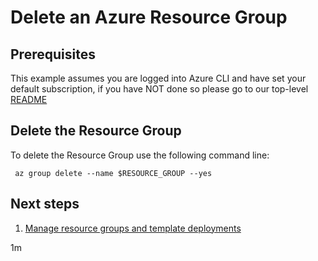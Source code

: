 
# Delete an Azure Resource Group

## Prerequisites

This example assumes you are logged into Azure CLI and have set your default
subscription, if you have NOT done so please go to our top-level
[README](../..)

## Delete the Resource Group

To delete the Resource Group use the following command line:

<!-- workflow.cron(0 2 * * 0) -->
<!-- workflow.include(../create/README.md) -->

```shell
 az group delete --name $RESOURCE_GROUP --yes
```

<!-- workflow.directOnly()
export RESULT=$(az group show --name $RESOURCE_GROUP --output tsv --query name)
if [[ "$RESULT" == "$RESOURCE_GROUP" ]]; then
  exit 1
fi
  -->

## Next steps

1. [Manage resource groups and template deployments](https://docs.microsoft.com/en-us/cli/azure/group)

1m
